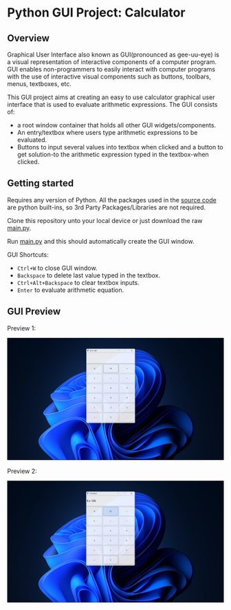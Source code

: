 # Python GUI Project: Calculator

## Overview

Graphical User Interface also known as GUI(pronounced as gee-uu-eye) is a visual representation of interactive components of a computer program. 
GUI enables non-programmers to easily interact with computer programs with the use of interactive visual components such as buttons, toolbars, menus, textboxes, etc.

This GUI project aims at creating an easy to use calculator graphical user interface that is used to evaluate arithmetic expressions.
The GUI consists of:
  * a root window container that holds all other GUI widgets/components.
  * An entry/textbox where users type arithmetic expressions to be evaluated.
  * Buttons to input several values into textbox when clicked and a button to get solution-to the arithmetic expression typed in the textbox-when clicked.
 
## Getting started

Requires any version of Python. All the packages used in the [source code](/main.py) are python built-ins, so 3rd Party Packages/Libraries are not required.

Clone this repository unto your local device or just download the raw [main.py](/main.py).

Run [main.py](/main.py) and this should automatically create the GUI window. 

GUI Shortcuts:
  * `Ctrl+W` to close GUI window.
  * `Backspace` to delete last value typed in the textbox.
  * `Ctrl+Alt+Backspace` to clear textbox inputs.
  * `Enter` to evaluate arithmetic equation.
  
## GUI Preview

Preview 1:

  ![gui-preview-1](/Data/img/preview-1.png)
  
Preview 2: 

  ![gui-preview-2](/Data/img/preview-2.png)
